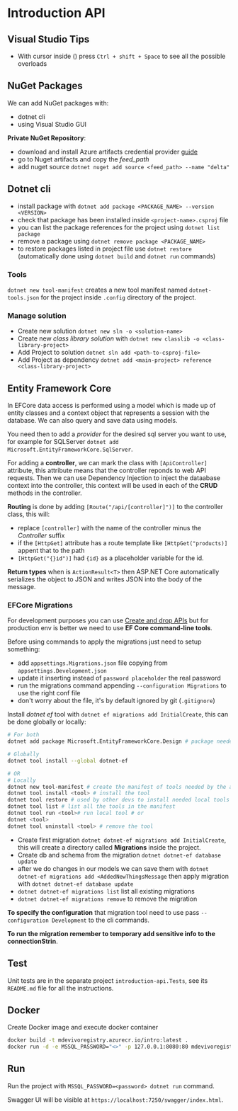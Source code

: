 # Introduction API

## Visual Studio Tips

- With cursor inside () press `Ctrl + shift + Space` to see all the possible overloads

## NuGet Packages

We can add NuGet packages with:
- dotnet cli
- using Visual Studio GUI

**Private NuGet Repository**:
- download and install Azure artifacts credential provider [guide](https://github.com/microsoft/artifacts-credprovider#installation-on-linux-and-mac)
- go to Nuget artifacts and copy the *feed_path*
- add nuget source `dotnet nuget add source <feed_path> --name "delta"`

## Dotnet cli

- install package with `dotnet add package <PACKAGE_NAME> --version <VERSION>`
- check that package has been installed inside `<project-name>.csproj` file
- you can list the package references for the project using `dotnet list package`
- remove a package using `dotnet remove package <PACKAGE_NAME>`
- to restore packages listed in project file use `dotnet restore` (automatically
done using `dotnet build` and `dotnet run` commands)

### Tools

`dotnet new tool-manifest` creates a new tool manifest named `dotnet-tools.json`
 for the project inside `.config` directory of the project.

### Manage solution

- Create new solution `dotnet new sln -o <solution-name>`
- Create new *class library solution* with `dotnet new classlib -o <class-library-project>`
- Add Project to solution `dotnet sln add <path-to-csproj-file>`
- Add Project as dependency `dotnet add <main-project> reference <class-library-project>`


## Entity Framework Core

In EFCore data access is performed using a model which is made up of entity classes
and a context object that represents a session with the database. We can also
query and save data using models.

You need then to add a *provider* for the desired sql server you want to use,
for example for SQLServer `dotnet add Microsoft.EntityFrameworkCore.SqlServer`.

For adding a **controller**, we can mark the class with `[ApiController]` attribute,
this attribute means that the controller reponds to web API requests. Then we can
use Dependency Injection to inject the dataabase context into the controller, this
context will be used in each of the **CRUD** methods in the controller.

**Routing** is done by adding `[Route("/api/[controller]")]` to the controller
class, this will:
- replace `[controller]` with the name of the controller minus the *Controller*
suffix
- if the `[HttpGet]` attribute has a route template like `[HttpGet("products)]`
appent that to the path
- `[HttpGet("{}id")]` had `{id}` as a placeholder variable for the id.

**Return types** when is `ActionResult<T>` then ASP.NET Core automatically
serializes the object to JSON and writes JSON into the body of the message.

### EFCore Migrations

For development purposes you can use [Create and drop APIs](https://learn.microsoft.com/en-us/ef/core/managing-schemas/ensure-created)
but for production env is better we need to use **EF Core command-line tools**.

Before using commands to apply the migrations just need to setup something:
- add `appsettings.Migrations.json` file copying from `appsettings.Development.json`
- update it inserting instead of `password placeholder` the real password
- run the migrations command appending `--configuration Migrations` to use the right conf file
- don't worry about the file, it's by default ignored by git (`.gitignore`)

Install *dotnet ef* tool with `dotnet ef migrations add InitialCreate`, this can
be done globally or locally:
```bash
# For both
dotnet add package Microsoft.EntityFrameworkCore.Design # package needed for ef tool

# Globally
dotnet tool install --global dotnet-ef

# OR
# Locally
dotnet new tool-manifest # create the manifest of tools needed by the app
dotnet tool install <tool> # install the tool
dotnet tool restore # used by other devs to install needed local tools
dotnet tool list # list all the tools in the manifest
dotnet tool run <tool># run local tool # or
dotnet <tool>
dotnet tool uninstall <tool> # remove the tool
```

- Create first migration `dotnet dotnet-ef migrations add InitialCreate`, this
will create a directory called **Migrations** inside the project.
- Create db and schema from the migration `dotnet dotnet-ef database update`
- after we do changes in our models we can save them with
`dotnet dotnet-ef migrations add <AddedNewThingsMessage` then apply migration
with `dotnet dotnet-ef database update`
- `dotnet dotnet-ef migrations list` list all existing migrations
- `dotnet dotnet-ef migrations remove` to remove the migration

**To specify the configuration** that migration tool need to use pass
`--configuration Development` to the cli commands.

**To run the migration remember to temporary add sensitive info to
the connectionStrin**.

## Test

Unit tests are in the separate project `introduction-api.Tests`, see its `README.md`
file for all the instructions.

## Docker

Create Docker image and execute docker container
```bash
docker build -t mdevivoregistry.azurecr.io/intro:latest .
docker run -d -e MSSQL_PASSWORD="<>" -p 127.0.0.1:8080:80 mdevivoregistry.azurecr.io/intro:latest
```

## Run

Run the project with `MSSQL_PASSWORD=<password> dotnet run` command.

Swagger UI will be visible at `https://localhost:7250/swagger/index.html`.